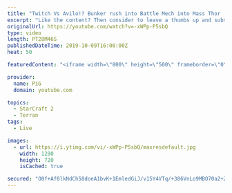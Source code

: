 ```yaml
---
title: "Twitch Vs Avilo!? Bunker rush into Battle Mech into Mass Thor | Twitch Plays PiG #25"
excerpt: "Like the content? Then consider to leave a thumbs up and subscribe! ;) If you wish to support me please consider supporting my patreon: https://www.patreon.com/PiGSC2 Videos don’t appear in your feed and you want to get notified about new uploads? Press the bell Icon :) -- Watch live at https://www.twitch.tv/x5_pig"
originalUrl: https://youtube.com/watch?v=-xWPp-P5sbQ
type: video
length: PT28M46S
publishedDateTime: 2019-10-09T16:00:00Z
heat: 50

featuredContent: "<iframe width=\"800\" height=\"500\" frameborder=\"0\" src=\"https://www.youtube.com/embed/-xWPp-P5sbQ\" allow=\"accelerometer; autoplay; encrypted-media; gyroscope; picture-in-picture\" allowfullscreen></iframe>"

provider:
  name: PiG
  domain: youtube.com

topics:
  - StarCraft 2
  - Terran
tags:
  - Live

images:
  - url: https://i.ytimg.com/vi/-xWPp-P5sbQ/maxresdefault.jpg
    width: 1280
    height: 720
    isCached: true

secured: "O0f+Af0lkNdCh58doeA1bvK+1EmledGiJ/v15Y4VTq/+386VnLo9MBO70a2+Zu3AoqaCdTebotUJu0pUxjzlIrPKdQh6hvU/hGbWRTYHwIE9fej5c6KgSpGqZI/X9MGJglAKT2ymCdxMCpAwxwyd7iw3IE4Ok1kC4eogh0MvmyWBz5qbDF6s9saxNmCqwRgnnsKt8tMwDqFZE0wcNyaxkuF+F3lyygRnZbFWg+L+PVW8tNTm4O46JivCnhP6qtvBV7BKi58FSq90XvgmMSGAPV5F9I1FVatuJ+fDM6BASi4yuyc1USA4QDOhgQ3d7fS2BQ+GDZ2mOH8mqAeue7T9+0CZ/HeZ2D53TiD7siv5X/tj3EJr51uyEZKaaIyStFZebmpqA5Zz0YQwDY6sZMbLonmFdYf64MQMTy73kPFnvdI=;c/8PeqyN3bhAZDxVeadHAw=="
---
```


